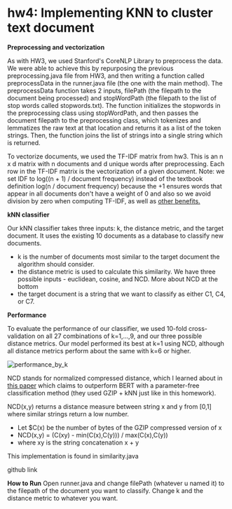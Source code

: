 # hw4: Implementing KNN to cluster text document

**Preprocessing and vectorization**

As with HW3, we used Stanford's CoreNLP Library to preprocess the data. We were able to achieve this by repurposing the previous preprocessing.java file from HW3, and then writing a function called preprocessData in the runner.java file (the one with the main method).
The preprocessData function takes 2 inputs, filePath (the filepath to the document being processed) and stopWordPath (the filepath to the list of stop words called stopwords.txt). The function initializes the stopwords in the preprocessing class using stopWordPath, and then passes the document filepath to the preprocessing class, which tokenizes and lemmatizes the raw text at that location and returns it as a list of the token strings. Then, the function joins the list of strings into a single string which is returned.

To vectorize documents, we used the TF-IDF matrix from hw3. This is an n x d matrix with n documents and d unique words after preprocessing. Each row in the TF-IDF matrix is the vectorization of a given document.
Note: we set IDF to log((n + 1) / document frequency) instead of the textbook definition log(n / document frequency) because the +1 ensures words that appear in all documents don't have a weight of 0  and also so we avoid division by zero when computing TF-IDF, as well as [other benefits.](https://stats.stackexchange.com/questions/166812/why-add-one-in-inverse-document-frequency)

**kNN classifier**

Our kNN classifier takes three inputs: k, the distance metric, and the target document. It uses the existing 10 documents as a database to classify new documents.
- k is the number of documents most similar to the target document the algorithm should consider.
- the distance metric is used to calculate this similarity. We have three possible inputs - euclidean, cosine, and NCD. More about NCD at the bottom
- the target document is a string that we want to classify as either C1, C4, or C7.

**Performance**

To evaluate the performance of our classifier, we used 10-fold cross-validation on all 27 combinations of k=1,...,9, and our three possible distance metrics. Our model performed its best at k=1 using NCD, although all distance metrics perform about the same with k=6 or higher. 

![performance_by_k](https://github.com/samfinard/hw4/assets/104854051/5c0cef5c-4fd2-4651-b567-bbc10caecbfa)


NCD stands for normalized compressed distance, which I learned about in [this paper](https://aclanthology.org/2023.findings-acl.426/) which claims to outperform BERT with a parameter-free classification method (they used GZIP + kNN just like in this homework).

NCD(x,y) returns a distance measure between string x and y from [0,1] where similar strings return a low number.
- Let $C(x) be the number of bytes of the GZIP compressed version of x
- NCD(x,y) = (C(xy) - min(C(x),C(y))) / max(C(x),C(y))
- where xy is the string concatenation x + y

This implementation is found in similarity.java

github link

**How to Run**
Open runner.java and change filePath (whatever u named it) to the filepath of the document you want to classify. Change k and the distance metric to whatever you want.
